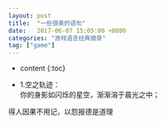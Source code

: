 ```yaml
---
layout: post
title:  "一些很美的语句"
date:   2017-06-07 15:05:00 +0800
categories: "游戏语言经典摘录"
tag: ["game"]
---
```



* content
{:toc}

- 1.空之轨迹：   
你的身影如闪烁的星空，渐渐溶于晨光之中；

得人因果不用记，以怨报德是道理
